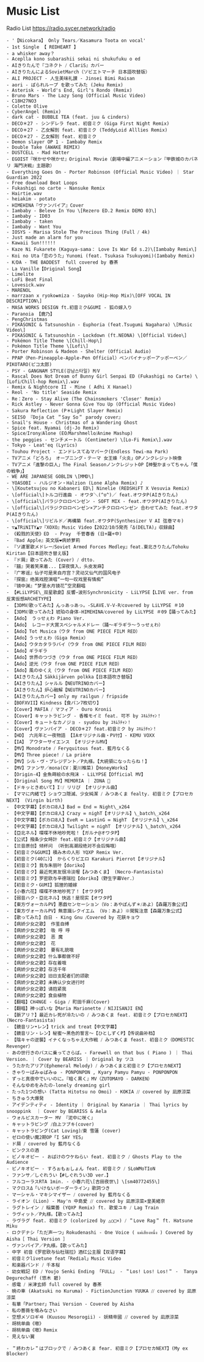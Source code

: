 # Music List

Radio List https://radio.sycer.network/radio

    - '【Nicokara】 Only Tears／Kasamura Toota on vocal'
    - 1st Single 【 REDHEART 】
    - a whisker away？
    - Aceplla kono subarashii sekai ni shukufuku o ed
    - AIきりたんで『コネクト ⧸ ClariS』カバー
    - AIきりたんによるSovietMarch（ソビエトマーチ 日本語吹替版）
    - ALI PROJECT - 人生美味礼讃 - Jinsei Bimi Raisan
    - aori - ぱられループ を歌ってみた (Jeku Remix)
    - Asterisk - World's End, Girl's Rondo (Remix)
    - Bruno Mars - The Lazy Song (Official Music Video)
    - C18H27NO3
    - Colette Olive
    - CyberAngel (Remix)
    - dark cat - BUBBLE TEA (feat. juu & cinders)
    - DECO＊27 - シンデレラ feat. 初音ミク (Giga First Night Remix)
    - DECO＊27 - 乙女解剖 feat. 初音ミク (TeddyLoid Alllies Remix)
    - DECO＊27 - 乙女解剖 feat. 初音ミク
    - Demon slayer OP 1 - Iambaby Remix
    - Double Take (AWAKE REMIX)
    - DUSTCELL - Mad Hatter
    - EGOIST『咲かせや咲かせ』Original Movie（劇場中編アニメ－ション『甲鉄城のカバネリ 海門決戦』主題歌）
    - Everything Goes On - Porter Robinson (Official Music Video) ｜ Star Guardian 2022
    - Free download Beat Loops
    - Fukashigi no carte - Nansuke Remix
    - Hairtie.wav
    - heiakim - potato
    - HIMEHINA『ヴァンパイア』Cover
    - Iambaby - Beleve In You \[Rezero ED.2 Remix DEMO 03\]
    - Iambaby - ID03
    - Iambaby - taken
    - Iambaby - Want You
    - IOSYS - Marisa Stole The Precious Thing (Full ⧸ 4k)
    - Just made an alarm for you
    - Kawaii Sun!!!!!!
    - Kaze Ni Fukarete (Kaguya-sama： Love Is War Ed s.2)\[Iambaby Remix\]
    - Koi no Uta「恋のうた」Yunomi (feat. Tsukasa Tsukuyomi)(Iambaby Remix)
    - K⧸DA - THE BADDEST  full covered by 春茶
    - La Vanille【Original Song】
    - Limelite
    - LoFi Beat Final
    - Lovesick.wav
    - MARENOL
    - marrzaan x ryoko❀miza - Sayoko (Hip-Hop Mix)\[OFF VOCAL IN DESCRIPTION\]
    - MASA WORKS DESIGN ft.初音ミク&GUMI - 狐の嫁入り
    - Paranoia 【鹿乃】
    - PengChristmas
    - PIKASONIC & Tatsunoshin - Euphoria (feat.Tsugumi Nagahara) \[Music Video\]
    - PIKASONIC & Tatsunoshin - Lockdown (ft.NEONA) \[Official Video\]
    - Pokémon Title Theme \[Chill-Hop\]
    - Pokémon Title Theme \[Lofi\]
    - Porter Robinson & Madeon - Shelter (Official Audio)
    - PPAP（Pen-Pineapple-Apple-Pen Official）ペンパイナッポーアッポーペン／PIKOTARO(ピコ太郎)
    - PSY - GANGNAM STYLE(강남스타일) M⧸V
    - Rascal Does Not Dream of Bunny Girl Senpai ED (Fukashigi no Carte) \[Lofi⧸Chill-hop Remix\].wav
    - Remix & Nightcore II - Mine ( Adhi X Hanael)
    - Reol - 'No title' Seaside Remix
    - Re：Zero - Stay Alive (The Chainsmokers 'Closer' Remix)
    - Rick Astley - Never Gonna Give You Up (Official Music Video)
    - Sakura Reflection (P＊Light Slayer Remix)
    - SEISO 『Doja Cat ＂Say So＂ parody cover』
    - Snail's House - Christmas of a Wandering Ghost
    - Spice feat. Nyamai (dj-Jo Remix)
    - Spice⧸Irony⧸Alone (EO⧸Marshmello⧸Anime Mashup)
    - the peggies - センチメートル (Centimeter) \[Lo-Fi Remix\].wav
    - Tokyo - Leat'eq (Lyrics)
    - Touhou Project - エンドレスてゐマパーク(Endless Tewi-ma Park)
    - TVアニメ「どろろ」　オープニング・テーマ 女王蜂「火炎」OPノンクレジット映像
    - TVアニメ「進撃の巨人」The Final SeasonノンクレジットOP【神聖かまってちゃん「僕の戦争」】
    - WE ARE JAPANESE GOBLIN \[MMD\]
    - YOASOBI - ハルジオン・Halzion (Lone Alpha Remix) ♪
    - \[Koutetsujou no Kabaneri ED\] Ninelie (REDSHiFT X Vesuvia Remix)
    - \[official\]トルコ行進曲 - オワタ＼(^o^)／ feat.オワタP(AIきりたん)
    - \[official\]パラジクロロベンゼン - SOFT MIX - feat.オワタP(AIきりたん)
    - \[official\]パラジクロロベンゼン×アンチクロロベンゼン 合わせてみた feat.オワタP(AIきりたん)
    - \[official\]リビルド／再構築 feat.オワタP(Synthesizer V AI 弦巻マキ)
    - ▽▲TRiNITY▲▽『XOXO』Music Video【2022⧸10⧸5発売「Δ(DELTA)」収録曲】
    - 《殺戮的天使》ED  - Pray  千菅春香 (日+羅+中)
    - 『Bad Apple』英文版❤病娇萝莉
    - 『ソ連軍歌メドレー⧸Soviet Armed Forces Medley』feat.東北きりたん⧸Tohoku Kiritan【日本語吹き替え版】
    - 『ド屑』歌ってみた (Cover) ⧸ dtto.
    - 『囍』哭着笑来着...【深夜慎入，头皮发麻】
    - 『广寒谣』仙子可是来自月宫？灵动又仙气的国风电子
    - 『探窗』绝美戏腔演唱“一句一叹戏里有情痴”
    - 『镜中渊』“梦里水月镜花”空灵翻唱
    - 【#LiLYPSE\_双星歌劇】反響∽波形Synchronicity - LiLYPSE【LIVE ver. from 反実仮想ARCHETYPE】
    - 【3DMV⧸歌ってみた】んっあっあっ。-SLAVE.V-V-R⧸covered by LiLYPSE ＃10
    - 【3DMV⧸歌ってみた】琥珀の身体-HIMEHINA⧸covered by LiLYPSE ＃09【踊ってみた】
    - 【Ado】 うっせぇわ Piano Ver.
    - 【Ado】 レコード大賞スペシャルメドレー（踊〜ギラギラ〜うっせぇわ）
    - 【Ado】Tot Musica（ウタ from ONE PIECE FILM RED）
    - 【Ado】うっせぇわ（Giga Remix）
    - 【Ado】ウタカタララバイ（ウタ from ONE PIECE FILM RED）
    - 【Ado】ギラギラ
    - 【Ado】世界のつづき（ウタ from ONE PIECE FILM RED）
    - 【Ado】逆光（ウタ from ONE PIECE FILM RED）
    - 【Ado】風のゆくえ（ウタ from ONE PIECE FILM RED）
    - 【AIきりたん】Säkkijärven polkka【日本語吹き替版】
    - 【AIきりたん】シャルル【NEUTRINOカバー】
    - 【AIきりたん】炉心融解【NEUTRINOカバー】
    - 【AIきりたんカバー】only my railgun ⧸ fripside
    - 【BOFXVII】Kindness【食パン7枚切り】
    - 【Cover】MAFIA ⧸ マフィア - Ouro Kronii
    - 【Cover】キャットラビング - 香椎モイミ feat. 可不 by ﾕｷﾑﾗﾁｬﾝ！
    - 【Cover】キュートなカノジョ - syudou by ﾕｷﾑﾗﾁｬﾝ！
    - 【Cover】ヴァンパイア - DECO＊27 feat.初音ミク by ﾕｷﾑﾗﾁｬﾝ！
    - 【HD】 六兆年と一夜物語 【IAオリジナル曲・PV付】- KEMU VOXX
    - 【IA】 アウターサイエンス 【オリジナルMV】
    - 【MV】Monodrate ⧸ Feryquitous feat. 藍月なくる
    - 【MV】Three piece! ⧸ La prière
    - 【MV】シル・ヴ・プレジデント／P丸様。【大統領になったらね！】
    - 【MV】ファンサ／mona(CV：夏川椎菜)【HoneyWorks】
    - 【Origin-4】金魚蒔絵の水飛沫 - LiLYPSE【Official MV】
    - 【Original Song MV】MEMORIA ｜ ZONA 🐳
    - 【ドキッときめいて】I♡⧸ リリぴ 【オリジナル曲】
    - 【ママに内緒で】ショウコ隠滅、少女純潔 ⧸ みつあくま fealty. 初音ミク【プロセカNEXT】 (Virgin birth)
    - 【中文字幕】【ボカロ8人】Bad ∞ End ∞ Night\_x264
    - 【中文字幕】【ボカロ8人】Crazy ∞ nighT【オリジナル】\_batch\_x264
    - 【中文字幕】【ボカロ8人】EveR ∞ LastinG ∞ NighT 【オリジナル】\_x264
    - 【中文字幕】【ボカロ8人】Twilight ∞ nighT 【オリジナル】\_batch\_x264
    - 【亞北ネル】喋喋不休地吵死啦！【ガルナ@オワタP】
    - 【公式】撥条少女時計 feat.初音ミク【オリジナル曲】
    - 【兰音原创】倾杯问 （听到高潮段绝对不会后悔哦）
    - 【初音ミク&GUMI】積み木の人形 YQXP Remix Ver.
    - 【初音ミク(40㍍)】 からくりピエロ Karakuri Pierrot【オリジナル】
    - 【初音ミク】我与朱丽叶【doriko】
    - 【初音ミク】最近死男友很冷淡喔【みつあくま】 (Necro-Fantasista)
    - 【初音ミク】罗密欧与辛德瑞拉【doriko】（野生字幕Ver.）
    - 【初音ミク・GUMI】狐狸的婚嫁
    - 【小春六花】喋喋不休地吵死了！【オワタP】
    - 【弱音ハク・亞北ネル】快逃！是现实【オワタP】
    - 【東方ヴォーカルPV】悪戯センセーション（Vo：あやぽんず＊⧸あよ）【森羅万象公式】
    - 【東方ヴォーカルPV】無意識レクイエム （Vo：あよ）※閲覧注意【森羅万象公式】
    - 【歌ってみた】白日 - King Gnu ⧸Covered by 花鋏キョウ
    - 【病娇少女之歌】 作茧自缚
    - 【病娇少女之歌】 吸 呼 呼
    - 【病娇少女之歌】 恶 魔
    - 【病娇少女之歌】 花
    - 【病娇少女之歌】 要有礼貌哦
    - 【病娇少女之歌】什么事都做不好
    - 【病娇少女之歌】存在着哦
    - 【病娇少女之歌】存活千年
    - 【病娇少女之歌】旧日支配者们的颂歌
    - 【病娇少女之歌】未确认少女进行时
    - 【病娇少女之歌】请抱紧我
    - 【病娇少女之歌】食虫植物
    - 【翻唱】CH4NGE - Giga ⧸ 町田千麻(Cover)
    - 【翻唱】神っぽいな【Maria Marionette ⧸ NIJISANJI EN】
    - 【脈アリ？】最近カレ死が冷たいの ⧸ みつあくま feat. 初音ミク【プロセカNEXT】 (Necro-Fantasista)
    - 【鏡音リン•レン】trick and treat【中文字幕】
    - 【鏡音リン・レン】秘蜜〜黑色的誓言〜【ひとしずくP】【传说曲补档】
    - 【陰キャの逆襲】イナくなっちゃえ大作戦 ⧸ みつあくま feast. 初音ミク（DOMESTIC Revenger）
    - あの世行きのバスに乗ってさらば。- Farewell on that bus ( Piano ) ｜ Thai Version. ｜ Cover by BEARISS ｜ Original by ツユ
    - うたかたアリア(Ephemeral Melody) ⧸ みつあくまと初音ミク【プロセカNEXT】
    - きゃりーぱみゅぱみゅ - PONPONPON , Kyary Pamyu Pamyu - PONPONPON
    - ずっと真夜中でいいのに。『暗く黒く』MV（ZUTOMAYO - DARKEN）
    - そんなゆめをみたの-lonely dreaming girl
    - たった1つの想い (Tatta Hitotsu no Omoi) - KOKIA ⧸⧸ covered by 凪原涼菜
    - ちきゅう大爆発
    - アイデンティティ - Identity ｜ Original by Kanaria ｜ Thai lyrics by snooppink  ｜ Cover by BEARISS & Aela
    - ウォルピスカーター MV 『泥中に咲く』
    - キャットラビング ⧸白上フブキ(cover)
    - キャットラビング(Cat Loving)⧸東 雪蓮 (cover)
    - ゼロの使い魔2期OP「I SAY YES」
    - ド屑 ⧸ covered by 藍月なくる
    - ビンクスの酒
    - ピノキオピー - おばけのウケねらい feat. 初音ミク ⧸ Ghosts Play to the Audience
    - ピノキオピー - すろぉもぉしょん feat. 初音ミク ⧸ SLoWMoTIoN
    - ファンサ／しぐれうい【#しぐれうい3D ver.】
    - フルコーラスRTA 1min. - 小春六花\[吉田夜世\] \[sm40772455\]
    - マクロスΔ「いけないボーダーライン」歌詞つき
    - マーシャル・マキシマイザー ⧸ covered by 藍月なくる
    - ライオン (Lion) - May'n 中島愛 ⧸⧸ covered by 凪原涼菜×皇美緒奈
    - ラグトレイン ⧸ 稲葉曇 (YQXP Remix) ft. 歌爱ユキ ⧸ Lag Train
    - ラヴィット／P丸様。【歌ってみた】
    - ラヴラグ feat. 初音ミク (colorized by △○□×) ⧸ ＂Love Rag＂ ft. Hatsune Miku
    - ロクデナシ「ただ声一つ」Rokudenashi - One Voice ( แค่เสียงหนึ่ง ) Covered by Aisha［ Thai Version ］
    - ヴァンパイア／P丸様。【歌ってみた】
    - 中字 初音《罗密欧与仙杜瑞拉》酒红公主服【双语字幕】
    - 初音ミクlivetune feat「Redial」Music Video
    - 和楽器バンド ⧸ 千本桜
    - 幼女戦記 ED ⧸ Youjo Senki Ending 「FULL」 - ＂Los! Los! Los!＂ -  Tanya Degurechaff (悠木 碧)
    - 感電 ⧸ 米津玄師 full covered by 春茶
    - 暁の車 (Akatsuki no Kuruma) - FictionJunction YUUKA ⧸⧸ covered by 凪原涼菜
    - 有華「Partner」Thai Version - Covered by Aisha
    - 私の薔薇を喰みなさい
    - 空想メソロギヰ (Kuusou Mesorogii) - 妖精帝國 ⧸⧸ covered by 凪原涼菜
    - 胡桃单曲《嗷》
    - 胡桃单曲《嗷》Remix
    - 見えない翼

    - ＂終わカレ＂はブロックで ⧸ みつあくま fear. 初音ミク【プロセカNEXT】(My ex Blocker)
